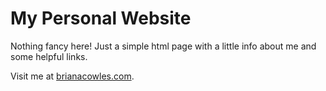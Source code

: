 # My Personal Website

Nothing fancy here! Just a simple html page with a little info about me and some helpful links.

Visit me at [brianacowles.com](www.brianacowles.com).